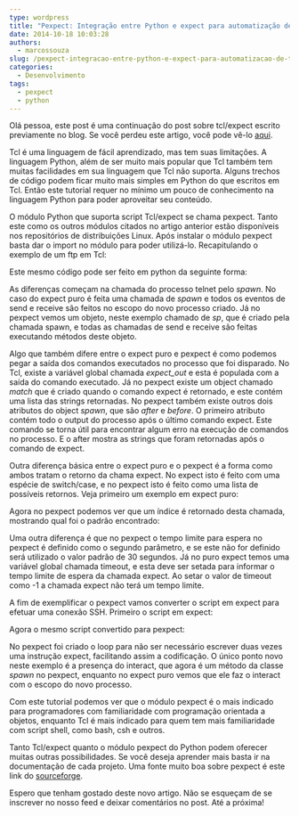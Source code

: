 ```yaml
---
type: wordpress
title: "Pexpect: Integração entre Python e expect para automatização de tarefas"
date: 2014-10-18 10:03:28
authors:
  - marcossouza
slug: /pexpect-integracao-entre-python-e-expect-para-automatizacao-de-tarefas/
categories:
  - Desenvolvimento
tags:
  - pexpect
  - python
---
```


Olá pessoa, este post é uma continuação do post sobre tcl/expect escrito previamente no blog. Se você perdeu este artigo, você pode vê-lo <a href="/tclexpect-automatizacao-de-comandos-interativos-no-linux">aqui</a>.

Tcl é uma linguagem de fácil aprendizado, mas tem suas limitações. A linguagem Python, além de ser muito mais popular que Tcl também tem muitas facilidades em sua linguagem que Tcl não suporta. Alguns trechos de código podem ficar muito mais simples em Python do que escritos em Tcl. Então este tutorial requer no mínimo um pouco de conhecimento na linguagem Python para poder aproveitar seu conteúdo.

O módulo Python que suporta script Tcl/expect se chama pexpect. Tanto este como os outros módulos citados no artigo anterior estão disponíveis nos repositórios de distribuições Linux. Após instalar o módulo pexpect basta dar o import no módulo para poder utilizá-lo. Recapitulando o exemplo de um ftp em Tcl:

<script src="//gistfy-app.herokuapp.com/github/ButecoOpenSource/exemplos/tcl_expect/telnet.exp" type="text/javascript"></script>

Este mesmo código pode ser feito em python da seguinte forma:
<script src="//gistfy-app.herokuapp.com/github/ButecoOpenSource/exemplos/pexpect/telnet.py" type="text/javascript"></script>

As diferenças começam na chamada do processo telnet pelo <em>spawn</em>. No caso do expect puro é feita uma chamada de <em>spawn</em> e todos os eventos de send e receive são feitos no escopo do novo processo criado. Já no pexpect vemos um objeto, neste exemplo chamado de <em>sp</em>, que é criado pela chamada spawn, e todas as chamadas de send e receive são feitas executando métodos deste objeto.

Algo que também difere entre o expect puro e pexpect é como podemos pegar a saída dos comandos executados no processo que foi disparado. No Tcl, existe a variável global chamada <em>expect_out</em> e esta é populada com a saída do comando executado. Já no pexpect existe um object chamado <em>match</em> que é criado quando o comando expect é retornado, e este contém uma lista das strings retornadas. No pexpect também existe outros dois atributos do object <em>spawn</em>, que são <em>after</em> e <em>before</em>. O primeiro atributo contém todo o output do processo após o último comando expect. Este comando se torna útil para encontrar algum erro na execução de comandos no processo. E o after mostra as strings que foram retornadas após o comando de expect.

Outra diferença básica entre o expect puro e o pexpect é a forma como ambos tratam o retorno da chama expect. No expect isto é feito com uma espécie de switch/case, e no pexpect isto é feito como uma lista de possíveis retornos. Veja primeiro um exemplo em expect puro:
<script src="//gistfy-app.herokuapp.com/github/ButecoOpenSource/exemplos/tcl_expect/multiplo.exp" type="text/javascript"></script>

Agora no pexpect podemos ver que um índice é retornado desta chamada, mostrando qual foi o padrão encontrado:
<script src="//gistfy-app.herokuapp.com/github/ButecoOpenSource/exemplos/pexpect/multiplo.py" type="text/javascript"></script>

Uma outra diferença é que no pexpect o tempo limite para espera no pexpect é definido como o segundo parâmetro, e se este não for definido será utilizado o valor padrão de 30 segundos. Já no puro expect temos uma variável global chamada timeout, e esta deve ser setada para informar o tempo limite de espera da chamada expect. Ao setar o valor de timeout como -1 a chamada expect não terá um tempo limite.

A fim de exemplificar o pexpect vamos converter o script em expect para efetuar uma conexão SSH. Primeiro o script em expect:
<script src="//gistfy-app.herokuapp.com/github/ButecoOpenSource/exemplos/tcl_expect/ssh.exp" type="text/javascript"></script>

Agora o mesmo script convertido para pexpect:
<script src="//gistfy-app.herokuapp.com/github/ButecoOpenSource/exemplos/pexpect/ssh.py" type="text/javascript"></script>

No pexpect foi criado o loop para não ser necessário escrever duas vezes uma instrução expect, facilitando assim a codificação. O único ponto novo neste exemplo é a presença do interact, que agora é um método da classe <em>spawn</em> no pexpect, enquanto no expect puro vemos que ele faz o interact com o escopo do novo processo.

Com este tutorial podemos ver que o módulo pexpect é o mais indicado para programadores com familiaridade com programação orientada a objetos, enquanto Tcl é mais indicado para quem tem mais familiaridade com script shell, como bash, csh e outros.

Tanto Tcl/expect quanto o módulo pexpect do Python podem oferecer muitas outras possibilidades. Se você deseja aprender mais basta ir na documentação de cada projeto. Uma fonte muito boa sobre pexpect é este link do <a href="http://pexpect.sourceforge.net/pexpect.html">sourceforge</a>.

Espero que tenham gostado deste novo artigo. Não se esqueçam de se inscrever no nosso feed e deixar comentários no post. Até a próxima!
